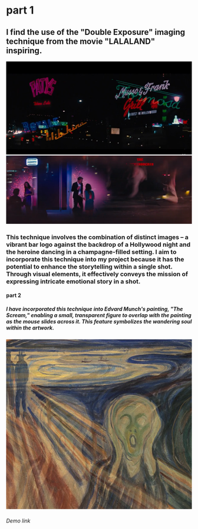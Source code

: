 # part 1
## I find the use of the "Double Exposure" imaging technique from the movie "LALALAND" inspiring. 
![lalaland](readmeimages/pictures1.png)
![lalaland](readmeimages/picture2.png)
### This technique involves the combination of distinct images – a vibrant bar logo against the backdrop of a Hollywood night and the heroine dancing in a champagne-filled setting. I aim to incorporate this technique into my project because it has the potential to enhance the storytelling within a single shot. Through visual elements, it effectively conveys the mission of expressing intricate emotional story in a shot.
#### part 2
##### I have incorporated this technique into Edvard Munch's painting, "The Scream," enabling a small, transparent figure to overlap with the painting as the mouse slides across it. This feature symbolizes the wandering soul within the artwork.
![scream](IDEA_9103_WK_7_Complete/IDEA_9103_WK_7_Complete/assets/done.png)
###### Demo link 